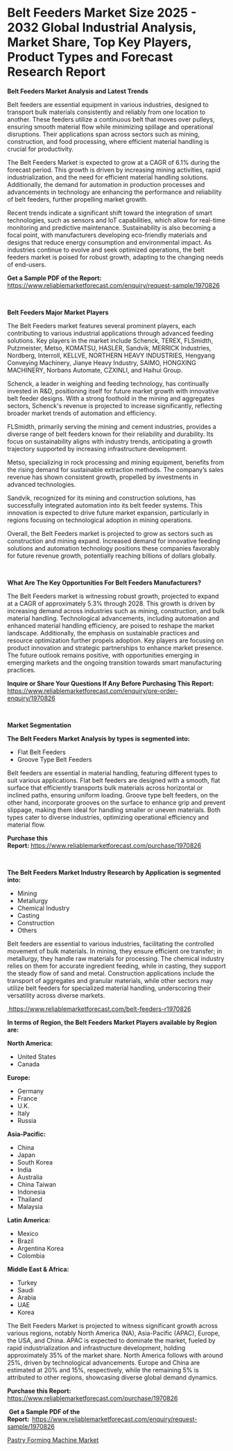 <p><h1>Belt Feeders Market Size 2025 - 2032 Global Industrial Analysis, Market Share, Top Key Players, Product Types and Forecast Research Report</h1></p><p><strong>Belt Feeders Market Analysis and Latest Trends</strong></p>
<p><p>Belt feeders are essential equipment in various industries, designed to transport bulk materials consistently and reliably from one location to another. These feeders utilize a continuous belt that moves over pulleys, ensuring smooth material flow while minimizing spillage and operational disruptions. Their applications span across sectors such as mining, construction, and food processing, where efficient material handling is crucial for productivity.</p><p>The Belt Feeders Market is expected to grow at a CAGR of 6.1% during the forecast period. This growth is driven by increasing mining activities, rapid industrialization, and the need for efficient material handling solutions. Additionally, the demand for automation in production processes and advancements in technology are enhancing the performance and reliability of belt feeders, further propelling market growth.</p><p>Recent trends indicate a significant shift toward the integration of smart technologies, such as sensors and IoT capabilities, which allow for real-time monitoring and predictive maintenance. Sustainability is also becoming a focal point, with manufacturers developing eco-friendly materials and designs that reduce energy consumption and environmental impact. As industries continue to evolve and seek optimized operations, the belt feeders market is poised for robust growth, adapting to the changing needs of end-users.</p></p>
<p><strong>Get a Sample PDF of the Report:&nbsp;</strong> <a href="https://www.reliablemarketforecast.com/enquiry/request-sample/1970826?utm_campaign=2441&utm_medium=2&utm_source=Github&utm_content=ia&utm_term=17022025&utm_id=belt-feeders">https://www.reliablemarketforecast.com/enquiry/request-sample/1970826</a></p>
<p>&nbsp;</p>
<p><strong>Belt Feeders Major Market Players</strong></p>
<p><p>The Belt Feeders market features several prominent players, each contributing to various industrial applications through advanced feeding solutions. Key players in the market include Schenck, TEREX, FLSmidth, Putzmeister, Metso, KOMATSU, HASLER, Sandvik, MERRICK Industries, Nordberg, Interroll, KELLVE, NORTHERN HEAVY INDUSTRIES, Hengyang Conveying Machinery, Jianye Heavy Industry, SAIMO, HONGXING MACHINERY, Norbans Automate, CZXINLI, and Haihui Group.</p><p>Schenck, a leader in weighing and feeding technology, has continually invested in R&D, positioning itself for future market growth with innovative belt feeder designs. With a strong foothold in the mining and aggregates sectors, Schenck's revenue is projected to increase significantly, reflecting broader market trends of automation and efficiency.</p><p>FLSmidth, primarily serving the mining and cement industries, provides a diverse range of belt feeders known for their reliability and durability. Its focus on sustainability aligns with industry trends, anticipating a growth trajectory supported by increasing infrastructure development.</p><p>Metso, specializing in rock processing and mining equipment, benefits from the rising demand for sustainable extraction methods. The company’s sales revenue has shown consistent growth, propelled by investments in advanced technologies.</p><p>Sandvik, recognized for its mining and construction solutions, has successfully integrated automation into its belt feeder systems. This innovation is expected to drive future market expansion, particularly in regions focusing on technological adoption in mining operations.</p><p>Overall, the Belt Feeders market is projected to grow as sectors such as construction and mining expand. Increased demand for innovative feeding solutions and automation technology positions these companies favorably for future revenue growth, potentially reaching billions of dollars globally.</p></p>
<p>&nbsp;</p>
<p><strong>What Are The Key Opportunities For Belt Feeders Manufacturers?</strong></p>
<p><p>The Belt Feeders market is witnessing robust growth, projected to expand at a CAGR of approximately 5.3% through 2028. This growth is driven by increasing demand across industries such as mining, construction, and bulk material handling. Technological advancements, including automation and enhanced material handling efficiency, are poised to reshape the market landscape. Additionally, the emphasis on sustainable practices and resource optimization further propels adoption. Key players are focusing on product innovation and strategic partnerships to enhance market presence. The future outlook remains positive, with opportunities emerging in emerging markets and the ongoing transition towards smart manufacturing practices.</p></p>
<p><strong>Inquire or Share Your Questions If Any Before Purchasing This Report:</strong> <a href="https://www.reliablemarketforecast.com/enquiry/pre-order-enquiry/1970826?utm_campaign=2441&utm_medium=2&utm_source=Github&utm_content=ia&utm_term=17022025&utm_id=belt-feeders">https://www.reliablemarketforecast.com/enquiry/pre-order-enquiry/1970826</a></p>
<p>&nbsp;</p>
<p><strong>Market Segmentation</strong></p>
<p><strong>The Belt Feeders Market Analysis by types is segmented into:</strong></p>
<p><ul><li>Flat Belt Feeders</li><li>Groove Type Belt Feeders</li></ul></p>
<p><p>Belt feeders are essential in material handling, featuring different types to suit various applications. Flat belt feeders are designed with a smooth, flat surface that efficiently transports bulk materials across horizontal or inclined paths, ensuring uniform loading. Groove type belt feeders, on the other hand, incorporate grooves on the surface to enhance grip and prevent slippage, making them ideal for handling smaller or uneven materials. Both types cater to diverse industries, optimizing operational efficiency and material flow.</p></p>
<p><strong>Purchase this Report:&nbsp;</strong><a href="https://www.reliablemarketforecast.com/purchase/1970826?utm_campaign=2441&utm_medium=2&utm_source=Github&utm_content=ia&utm_term=17022025&utm_id=belt-feeders">https://www.reliablemarketforecast.com/purchase/1970826</a></p>
<p>&nbsp;</p>
<p><strong>The Belt Feeders Market Industry Research by Application is segmented into:</strong></p>
<p><ul><li>Mining</li><li>Metallurgy</li><li>Chemical Industry</li><li>Casting</li><li>Construction</li><li>Others</li></ul></p>
<p><p>Belt feeders are essential to various industries, facilitating the controlled movement of bulk materials. In mining, they ensure efficient ore transfer; in metallurgy, they handle raw materials for processing. The chemical industry relies on them for accurate ingredient feeding, while in casting, they support the steady flow of sand and metal. Construction applications include the transport of aggregates and granular materials, while other sectors may utilize belt feeders for specialized material handling, underscoring their versatility across diverse markets.</p></p>
<p><a href="https://www.reliablemarketforecast.com/belt-feeders-r1970826?utm_campaign=2441&utm_medium=2&utm_source=Github&utm_content=ia&utm_term=17022025&utm_id=belt-feeders">&nbsp;https://www.reliablemarketforecast.com/belt-feeders-r1970826</a></p>
<p><strong>In terms of Region, the Belt Feeders Market Players available by Region are:</strong></p>
<p>
    <p> <strong> North America: </strong>
        <ul>
            <li>United States</li>
            <li>Canada</li>
        </ul>
        </p> 
    <p> <strong> Europe: </strong>
        <ul>
            <li>Germany</li>
            <li>France</li>
            <li>U.K.</li>
            <li>Italy</li>
            <li>Russia</li>
        </ul>
        </p> 
    <p> <strong> Asia-Pacific: </strong>
        <ul>
            <li>China</li>
            <li>Japan</li>
            <li>South Korea</li>
            <li>India</li>
            <li>Australia</li>
            <li>China Taiwan</li>
            <li>Indonesia</li>
            <li>Thailand</li>
            <li>Malaysia</li>
        </ul>
        </p> 
    <p> <strong> Latin America: </strong>
        <ul>
            <li>Mexico</li>
            <li>Brazil</li>
            <li>Argentina Korea</li>
            <li>Colombia</li>
        </ul>
        </p> 
    <p> <strong> Middle East & Africa: </strong>
        <ul>
            <li>Turkey</li>
            <li>Saudi</li>
            <li>Arabia</li>
            <li>UAE</li>
            <li>Korea</li>
        </ul>
    </p>
    </p>
<p><p>The Belt Feeders Market is projected to witness significant growth across various regions, notably North America (NA), Asia-Pacific (APAC), Europe, the USA, and China. APAC is expected to dominate the market, fueled by rapid industrialization and infrastructure development, holding approximately 35% of the market share. North America follows with around 25%, driven by technological advancements. Europe and China are estimated at 20% and 15%, respectively, while the remaining 5% is attributed to other regions, showcasing diverse global demand dynamics.</p></p>
<p><strong>Purchase this Report: </strong><a href="https://www.reliablemarketforecast.com/purchase/1970826?utm_campaign=2441&utm_medium=2&utm_source=Github&utm_content=ia&utm_term=17022025&utm_id=belt-feeders">https://www.reliablemarketforecast.com/purchase/1970826</a></p>
<p>&nbsp;<strong>Get a Sample PDF of the Report:&nbsp;&nbsp;</strong><a href="https://www.reliablemarketforecast.com/enquiry/request-sample/1970826?utm_campaign=2441&utm_medium=2&utm_source=Github&utm_content=ia&utm_term=17022025&utm_id=belt-feeders">https://www.reliablemarketforecast.com/enquiry/request-sample/1970826</a></p>
<p><strong></strong></p>
<p><p><a href="https://github.com/bolalfredia7777/Market-Research-Report-List-1/blob/main/pastry-forming-machine-market.md?utm_campaign=2441&utm_medium=2&utm_source=Github&utm_content=ia&utm_term=17022025&utm_id=belt-feeders">Pastry Forming Machine Market</a></p></p>